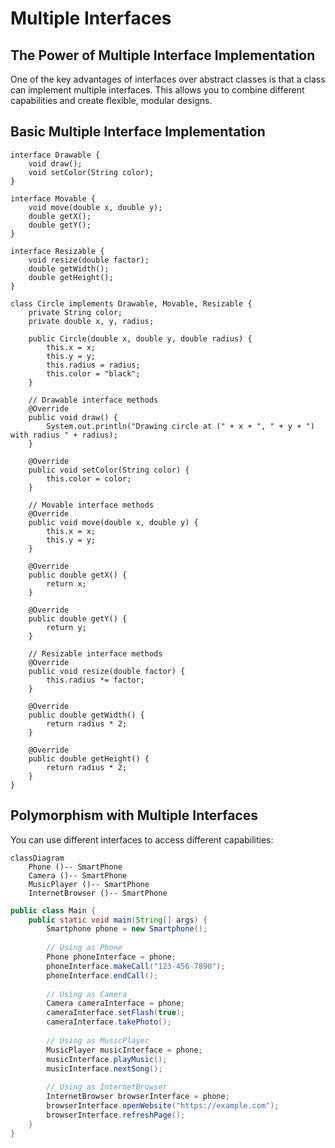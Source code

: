 # Multiple Interfaces

## The Power of Multiple Interface Implementation

One of the key advantages of interfaces over abstract classes is that a class can implement multiple interfaces. This allows you to combine different capabilities and create flexible, modular designs.

## Basic Multiple Interface Implementation

```java{18}
interface Drawable {
    void draw();
    void setColor(String color);
}

interface Movable {
    void move(double x, double y);
    double getX();
    double getY();
}

interface Resizable {
    void resize(double factor);
    double getWidth();
    double getHeight();
}

class Circle implements Drawable, Movable, Resizable {
    private String color;
    private double x, y, radius;
    
    public Circle(double x, double y, double radius) {
        this.x = x;
        this.y = y;
        this.radius = radius;
        this.color = "black";
    }
    
    // Drawable interface methods
    @Override
    public void draw() {
        System.out.println("Drawing circle at (" + x + ", " + y + ") with radius " + radius);
    }
    
    @Override
    public void setColor(String color) {
        this.color = color;
    }
    
    // Movable interface methods
    @Override
    public void move(double x, double y) {
        this.x = x;
        this.y = y;
    }
    
    @Override
    public double getX() {
        return x;
    }
    
    @Override
    public double getY() {
        return y;
    }
    
    // Resizable interface methods
    @Override
    public void resize(double factor) {
        this.radius *= factor;
    }
    
    @Override
    public double getWidth() {
        return radius * 2;
    }
    
    @Override
    public double getHeight() {
        return radius * 2;
    }
}
```

## Polymorphism with Multiple Interfaces

You can use different interfaces to access different capabilities:

```mermaid
classDiagram
    Phone ()-- SmartPhone
    Camera ()-- SmartPhone
    MusicPlayer ()-- SmartPhone
    InternetBrowser ()-- SmartPhone
```

```java
public class Main {
    public static void main(String[] args) {
        Smartphone phone = new Smartphone();
        
        // Using as Phone
        Phone phoneInterface = phone;
        phoneInterface.makeCall("123-456-7890");
        phoneInterface.endCall();
        
        // Using as Camera
        Camera cameraInterface = phone;
        cameraInterface.setFlash(true);
        cameraInterface.takePhoto();
        
        // Using as MusicPlayer
        MusicPlayer musicInterface = phone;
        musicInterface.playMusic();
        musicInterface.nextSong();
        
        // Using as InternetBrowser
        InternetBrowser browserInterface = phone;
        browserInterface.openWebsite("https://example.com");
        browserInterface.refreshPage();
    }
}
```